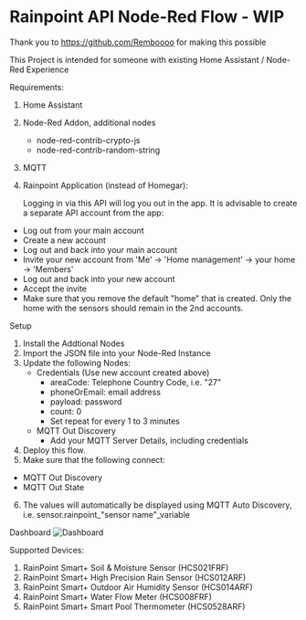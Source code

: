 # Rainpoint API Node-Red Flow - WIP
Thank you to https://github.com/Remboooo for making this possible

This Project is intended for someone with existing Home Assistant / Node-Red Experience

Requirements:
1. Home Assistant
2. Node-Red Addon, additional nodes
   - node-red-contrib-crypto-js
   - node-red-contrib-random-string
4. MQTT
5. Rainpoint Application (instead of Homegar):

   Logging in via this API will log you out in the app. It is advisable to create a separate API account from the app:
  - Log out from your main account
  - Create a new account
  - Log out and back into your main account
  - Invite your new account from 'Me' → 'Home management' → your home → 'Members'
  - Log out and back into your new account
  - Accept the invite
  - Make sure that you remove the default "home" that is created. Only the home with the sensors should remain in the 2nd accounts.

Setup
1. Install the Addtional Nodes
2. Import the JSON file into your Node-Red Instance
3. Update the following Nodes:
   - Credentials (Use new account created above) 
     - areaCode: Telephone Country Code, i.e. "27"
     - phoneOrEmail: email address
     - payload: password
     - count: 0
     - Set repeat for every 1 to 3 minutes
   - MQTT Out Discovery
     - Add your MQTT Server Details, including credentials
4. Deploy this flow.
5. Make sure that the following connect:
  - MQTT Out Discovery
  - MQTT Out State
6. The values will automatically be displayed using MQTT Auto Discovery, i.e. sensor.rainpoint_"sensor name"_variable

Dashboard
![Dashboard](https://github.com/shaundekok/rainpoint/blob/main/rainpoint.png)

Supported Devices:
1. RainPoint Smart+ Soil & Moisture Sensor (HCS021FRF)
2. RainPoint Smart+ High Precision Rain Sensor (HCS012ARF)
3. RainPoint Smart+ Outdoor Air Humidity Sensor (HCS014ARF)
4. RainPoint Smart+ Water Flow Meter (HCS008FRF)
5. RainPoint Smart+ Smart Pool Thermometer (HCS0528ARF)
